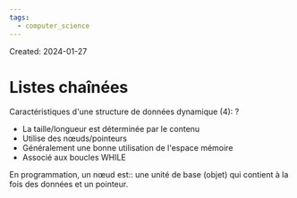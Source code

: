 ```yaml
---
tags:
  - computer_science
---
```

Created: 2024-01-27

# Listes chaînées

Caractéristiques d'une structure de données dynamique (4):
?
- La taille/longueur est déterminée par le contenu
- Utilise des nœuds/pointeurs
- Généralement une bonne utilisation de l'espace mémoire
- Associé aux boucles WHILE
<!--SR:!2024-01-28,1,230-->

En programmation, un nœud est:: une unité de base (objet) qui contient à la fois des données et un pointeur.
<!--SR:!2024-01-30,3,250-->